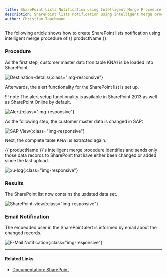 ```yaml
---
title: SharePoint Lists Notification using Intelligent Merge Procedure
description: SharePoint lists notification using intelligent merge procedure
author: Christian Tauchmann
---
```


The following article shows how to create SharePoint lists notification using intelligent merge procedure of {{ productName }}. 

### Procedure

As the first step, customer master data fron table KNA1 is be loaded into SharePoint.

![Destination-details](../assets/images/articles/xu/sharepoint/destination-settings.png){:class="img-responsive"}

Afterwards, the alert functionality for the SharePoint list is set up.

!!! note
    The alert setup functionality is available in SharePoint 2013 as well as SharePoint Online by default.

![Alert](../assets/images/articles/xu/sharepoint/alert-functionality.png){:class="img-responsive"}

As the following step, the customer master data is changed in SAP:

![SAP View](../assets/images/articles/xu/sharepoint/sap-view.png){:class="img-responsive"}

Next, the complete table KNA1 is extracted again.

{{ productName }}'s intelligent merge procedure identifies and sends only those data records to SharePoint that have either been changed or added since the last upload.

![xu-log](../assets/images/articles/xu/sharepoint/xu-log.png){:class="img-responsive"}

### Results

The SharePoint list now contains the updated data set.

![SharePoint-view](../assets/images/articles/xu/sharepoint/share-point-view.png){:class="img-responsive"}

### Email Notification
The embedded user in the SharePoint alert is informed by email about the changed records.

![E-Mail Notification](../assets/images/articles/xu/sharepoint/e-mail-notification.png){:class="img-responsive"}

*****

#### Related Links
- [Documentation: SharePoint](../documentation/destinations/sharepoint.md)